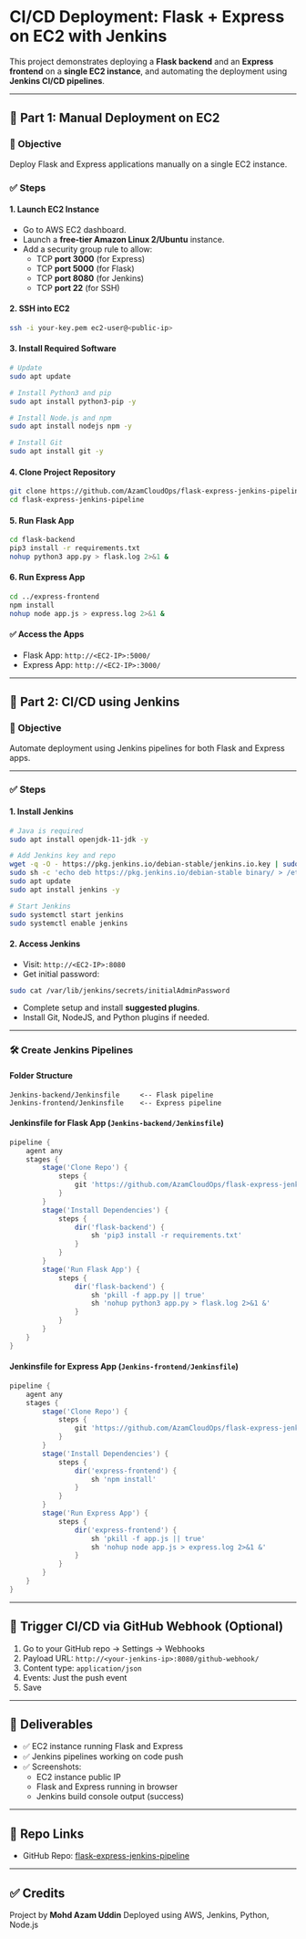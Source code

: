 # CI/CD Deployment: Flask + Express on EC2 with Jenkins

This project demonstrates deploying a **Flask backend** and an **Express frontend** on a **single EC2 instance**, and automating the deployment using **Jenkins CI/CD pipelines**.

---

## 📌 Part 1: Manual Deployment on EC2

### 🎯 Objective
Deploy Flask and Express applications manually on a single EC2 instance.

### ✅ Steps

#### 1. Launch EC2 Instance
- Go to AWS EC2 dashboard.
- Launch a **free-tier Amazon Linux 2/Ubuntu** instance.
- Add a security group rule to allow:
  - TCP **port 3000** (for Express)
  - TCP **port 5000** (for Flask)
  - TCP **port 8080** (for Jenkins)
  - TCP **port 22** (for SSH)

#### 2. SSH into EC2
```bash
ssh -i your-key.pem ec2-user@<public-ip>
```

#### 3. Install Required Software
```bash
# Update
sudo apt update

# Install Python3 and pip
sudo apt install python3-pip -y

# Install Node.js and npm
sudo apt install nodejs npm -y

# Install Git
sudo apt install git -y
```

#### 4. Clone Project Repository
```bash
git clone https://github.com/AzamCloudOps/flask-express-jenkins-pipeline.git
cd flask-express-jenkins-pipeline
```

#### 5. Run Flask App
```bash
cd flask-backend
pip3 install -r requirements.txt
nohup python3 app.py > flask.log 2>&1 &
```

#### 6. Run Express App
```bash
cd ../express-frontend
npm install
nohup node app.js > express.log 2>&1 &
```

#### ✅ Access the Apps
- Flask App: `http://<EC2-IP>:5000/`
- Express App: `http://<EC2-IP>:3000/`

---

## 📌 Part 2: CI/CD using Jenkins

### 🎯 Objective
Automate deployment using Jenkins pipelines for both Flask and Express apps.

---

### ✅ Steps

#### 1. Install Jenkins
```bash
# Java is required
sudo apt install openjdk-11-jdk -y

# Add Jenkins key and repo
wget -q -O - https://pkg.jenkins.io/debian-stable/jenkins.io.key | sudo apt-key add -
sudo sh -c 'echo deb https://pkg.jenkins.io/debian-stable binary/ > /etc/apt/sources.list.d/jenkins.list'
sudo apt update
sudo apt install jenkins -y

# Start Jenkins
sudo systemctl start jenkins
sudo systemctl enable jenkins
```

#### 2. Access Jenkins
- Visit: `http://<EC2-IP>:8080`
- Get initial password:
```bash
sudo cat /var/lib/jenkins/secrets/initialAdminPassword
```

- Complete setup and install **suggested plugins**.
- Install Git, NodeJS, and Python plugins if needed.

---

### 🛠 Create Jenkins Pipelines

#### Folder Structure
```
Jenkins-backend/Jenkinsfile     <-- Flask pipeline
Jenkins-frontend/Jenkinsfile    <-- Express pipeline
```

#### Jenkinsfile for Flask App (`Jenkins-backend/Jenkinsfile`)
```groovy
pipeline {
    agent any
    stages {
        stage('Clone Repo') {
            steps {
                git 'https://github.com/AzamCloudOps/flask-express-jenkins-pipeline.git'
            }
        }
        stage('Install Dependencies') {
            steps {
                dir('flask-backend') {
                    sh 'pip3 install -r requirements.txt'
                }
            }
        }
        stage('Run Flask App') {
            steps {
                dir('flask-backend') {
                    sh 'pkill -f app.py || true'
                    sh 'nohup python3 app.py > flask.log 2>&1 &'
                }
            }
        }
    }
}
```

#### Jenkinsfile for Express App (`Jenkins-frontend/Jenkinsfile`)
```groovy
pipeline {
    agent any
    stages {
        stage('Clone Repo') {
            steps {
                git 'https://github.com/AzamCloudOps/flask-express-jenkins-pipeline.git'
            }
        }
        stage('Install Dependencies') {
            steps {
                dir('express-frontend') {
                    sh 'npm install'
                }
            }
        }
        stage('Run Express App') {
            steps {
                dir('express-frontend') {
                    sh 'pkill -f app.js || true'
                    sh 'nohup node app.js > express.log 2>&1 &'
                }
            }
        }
    }
}
```

---

## 🚀 Trigger CI/CD via GitHub Webhook (Optional)

1. Go to your GitHub repo → Settings → Webhooks
2. Payload URL: `http://<your-jenkins-ip>:8080/github-webhook/`
3. Content type: `application/json`
4. Events: Just the push event
5. Save

---

## 📸 Deliverables

- ✅ EC2 instance running Flask and Express
- ✅ Jenkins pipelines working on code push
- ✅ Screenshots:
  - EC2 instance public IP
  - Flask and Express running in browser
  - Jenkins build console output (success)

---

## 📎 Repo Links

- GitHub Repo: [flask-express-jenkins-pipeline](https://github.com/AzamCloudOps/flask-express-jenkins-pipeline)

---

## ✅ Credits
Project by **Mohd Azam Uddin**
Deployed using AWS, Jenkins, Python, Node.js
